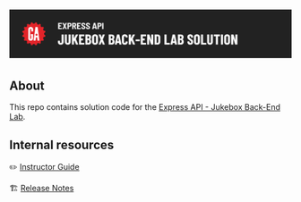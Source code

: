 # ![Express API - Jukebox Back-End Lab - Solution](./internal-resources/assets/hero.png)

## About

This repo contains solution code for the [Express API - Jukebox Back-End Lab](https://git.generalassemb.ly/modular-curriculum-all-courses/express-api-jukebox-back-end-lab).

## Internal resources

✏️ [Instructor Guide](./internal-resources/instructor-guide.md)

🏗️ [Release Notes](./internal-resources/release-notes.md)
